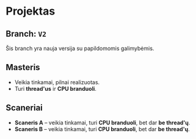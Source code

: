 # Projektas

## Branch: `V2`
Šis branch yra nauja versija su papildomomis galimybėmis.

## Masteris
- Veikia tinkamai, pilnai realizuotas.
- Turi **thread'us** ir **CPU branduoli**.

## Scaneriai
- **Scaneris A** – veikia tinkamai, turi **CPU branduoli**, bet dar **be thread'ų**.
- **Scaneris B** – veikia tinkamai, turi **CPU branduoli**, bet dar **be thread'ų**.
